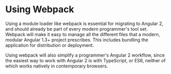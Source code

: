 # Using Webpack 

Using a module loader like webpack is essential for migrating to Angular 2, and
should already be part of every modern programmer's tool set.  Webpack will make
it easy to manage all the different files that a modern, modular Angular 1.3+
project prescribes.  This includes bundling the application for distribution or 
deployment.

Using webpack will also simplify a programmer's Angular 2 workflow, since the
easiest way to work with Angular 2 is with TypeScript, or ES6, neither of which
works natively in contemporary browsers.
